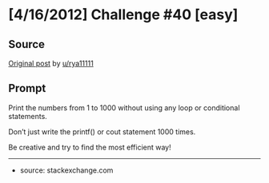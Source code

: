 # [4/16/2012] Challenge #40 [easy]

## Source

[Original post](https://old.reddit.com/r/dailyprogrammer/comments/schtf/4162012_challenge_40_easy/) by [u/rya11111](https://old.reddit.com/user/rya11111)

## Prompt

Print the numbers from 1 to 1000 without using any loop or conditional statements.

Don’t just write the printf() or cout statement 1000 times.

Be creative and try to find the most efficient way!


_________________________

* source: stackexchange.com
